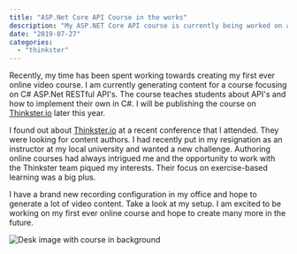 ```yaml
---
title: "ASP.Net Core API Course in the works"
description: "My ASP.NET Core API course is currently being worked on and will be released very soon on Thinkster.io"
date: "2019-07-27"
categories: 
  - "thinkster"
---
```


Recently, my time has been spent working towards creating my first ever online video course. I am currently generating content for a course focusing on C# ASP.Net RESTful API's. The course teaches students about API's and how to implement their own in C#. I will be publishing the course on [Thinkster.io](https://thinkster.io) later this year.

I found out about [Thinkster.io](https://thinkster.io) at a recent conference that I attended. They were looking for content authors. I had recently put in my resignation as an instructor at my local university and wanted a new challenge. Authoring online courses had always intrigued me and the opportunity to work with the Thinkster team piqued my interests. Their focus on exercise-based learning was a big plus.

I have a brand new recording configuration in my office and hope to generate a lot of video content. Take a look at my setup. I am excited to be working on my first ever online course and hope to create many more in the future.

![Desk image with course in background](/images/ForPosts/0722191823_HDR.jpg)
